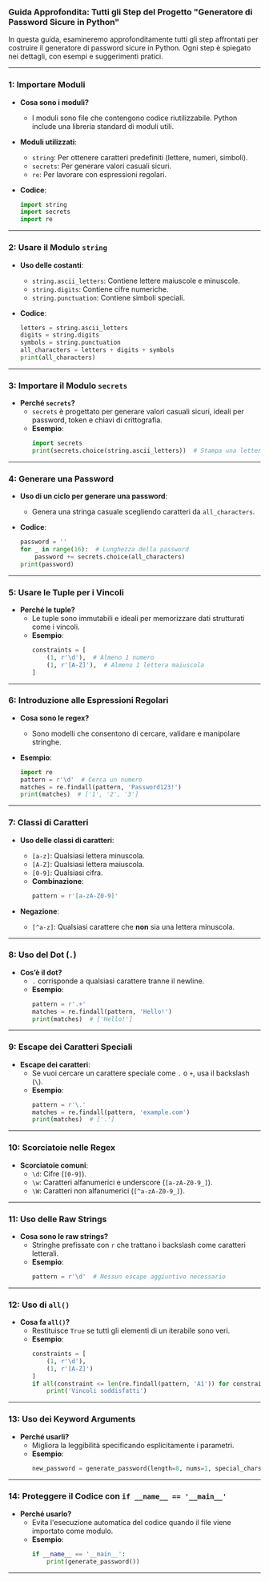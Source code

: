 ### Guida Approfondita: Tutti gli Step del Progetto "Generatore di Password Sicure in Python"

In questa guida, esamineremo approfonditamente tutti gli step affrontati per costruire il generatore di password sicure in Python. Ogni step è spiegato nei dettagli, con esempi e suggerimenti pratici.

---

### **1: Importare Moduli**
- **Cosa sono i moduli?**
  - I moduli sono file che contengono codice riutilizzabile. Python include una libreria standard di moduli utili.

- **Moduli utilizzati**:
  - `string`: Per ottenere caratteri predefiniti (lettere, numeri, simboli).
  - `secrets`: Per generare valori casuali sicuri.
  - `re`: Per lavorare con espressioni regolari.

- **Codice**:
  ```python
  import string
  import secrets
  import re
  ```

---

### **2: Usare il Modulo `string`**
- **Uso delle costanti**:
  - `string.ascii_letters`: Contiene lettere maiuscole e minuscole.
  - `string.digits`: Contiene cifre numeriche.
  - `string.punctuation`: Contiene simboli speciali.

- **Codice**:
  ```python
  letters = string.ascii_letters
  digits = string.digits
  symbols = string.punctuation
  all_characters = letters + digits + symbols
  print(all_characters)
  ```

---

### **3: Importare il Modulo `secrets`**
- **Perché `secrets`?**
  - `secrets` è progettato per generare valori casuali sicuri, ideali per password, token e chiavi di crittografia.
  - **Esempio**:
    ```python
    import secrets
    print(secrets.choice(string.ascii_letters))  # Stampa una lettera casuale
    ```

---

### **4: Generare una Password**
- **Uso di un ciclo per generare una password**:
  - Genera una stringa casuale scegliendo caratteri da `all_characters`.

- **Codice**:
  ```python
  password = ''
  for _ in range(16):  # Lunghezza della password
      password += secrets.choice(all_characters)
  print(password)
  ```

---

### **5: Usare le Tuple per i Vincoli**
- **Perché le tuple?**
  - Le tuple sono immutabili e ideali per memorizzare dati strutturati come i vincoli.
  - **Esempio**:
    ```python
    constraints = [
        (1, r'\d'),  # Almeno 1 numero
        (1, r'[A-Z]'),  # Almeno 1 lettera maiuscola
    ]
    ```

---

### **6: Introduzione alle Espressioni Regolari**
- **Cosa sono le regex?**
  - Sono modelli che consentono di cercare, validare e manipolare stringhe.

- **Esempio**:
  ```python
  import re
  pattern = r'\d'  # Cerca un numero
  matches = re.findall(pattern, 'Password123!')
  print(matches)  # ['1', '2', '3']
  ```

---

### **7: Classi di Caratteri**
- **Uso delle classi di caratteri**:
  - `[a-z]`: Qualsiasi lettera minuscola.
  - `[A-Z]`: Qualsiasi lettera maiuscola.
  - `[0-9]`: Qualsiasi cifra.
  - **Combinazione**:
    ```python
    pattern = r'[a-zA-Z0-9]'
    ```

- **Negazione**:
  - `[^a-z]`: Qualsiasi carattere che **non** sia una lettera minuscola.

---

### **8: Uso del Dot (`.`)**
- **Cos’è il dot?**
  - `.` corrisponde a qualsiasi carattere tranne il newline.
  - **Esempio**:
    ```python
    pattern = r'.+'
    matches = re.findall(pattern, 'Hello!')
    print(matches)  # ['Hello!']
    ```

---

### **9: Escape dei Caratteri Speciali**
- **Escape dei caratteri**:
  - Se vuoi cercare un carattere speciale come `.` o `+`, usa il backslash (`\`).
  - **Esempio**:
    ```python
    pattern = r'\.'
    matches = re.findall(pattern, 'example.com')
    print(matches)  # ['.']
    ```

---

### **10: Scorciatoie nelle Regex**
- **Scorciatoie comuni**:
  - `\d`: Cifre (`[0-9]`).
  - `\w`: Caratteri alfanumerici e underscore (`[a-zA-Z0-9_]`).
  - `\W`: Caratteri non alfanumerici (`[^a-zA-Z0-9_]`).

---

### **11: Uso delle Raw Strings**
- **Cosa sono le raw strings?**
  - Stringhe prefissate con `r` che trattano i backslash come caratteri letterali.
  - **Esempio**:
    ```python
    pattern = r'\d'  # Nessun escape aggiuntivo necessario
    ```

---

### **12: Uso di `all()`**
- **Cosa fa `all()`?**
  - Restituisce `True` se tutti gli elementi di un iterabile sono veri.
  - **Esempio**:
    ```python
    constraints = [
        (1, r'\d'),
        (1, r'[A-Z]')
    ]
    if all(constraint <= len(re.findall(pattern, 'A1')) for constraint, pattern in constraints):
        print('Vincoli soddisfatti')
    ```

---

### **13: Uso dei Keyword Arguments**
- **Perché usarli?**
  - Migliora la leggibilità specificando esplicitamente i parametri.
  - **Esempio**:
    ```python
    new_password = generate_password(length=8, nums=1, special_chars=1, uppercase=1, lowercase=1)
    ```

---

### **14: Proteggere il Codice con `if __name__ == '__main__'`**
- **Perché usarlo?**
  - Evita l'esecuzione automatica del codice quando il file viene importato come modulo.
  - **Esempio**:
    ```python
    if __name__ == '__main__':
        print(generate_password())
    ```

---
